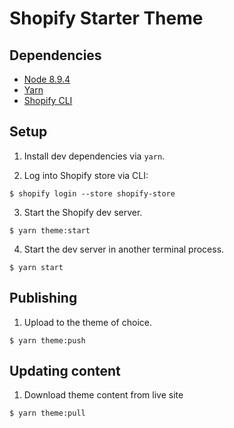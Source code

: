 # Shopify Starter Theme

## Dependencies

-   [Node 8.9.4](http://nodejs.org/)
-   [Yarn](https://yarnpkg.com/en/)
-   [Shopify CLI](https://github.com/Shopify/shopify-cli)

## Setup

1. Install dev dependencies via `yarn`.

2. Log into Shopify store via CLI:

```
$ shopify login --store shopify-store
```

3. Start the Shopify dev server.

```
$ yarn theme:start
```

4. Start the dev server in another terminal process.

```
$ yarn start
```

## Publishing

1. Upload to the theme of choice.

```
$ yarn theme:push
```

## Updating content

1. Download theme content from live site

```
$ yarn theme:pull
```
